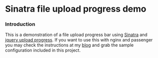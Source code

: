 # Sinatra file upload progress demo

### Introduction
This is a demonstration of a file upload progress bar using [Sinatra](http://www.sinatrarb.com/) and [jquery upload progress](https://github.com/drogus/jquery-upload-progress).
If you want to use this with nginx and passenger you may check the instructions at my [blog](http://blog.pedrocarrico.net/post/22862870712/installing-nginx-with-passenger-and) and grab the sample configuration included in this project.
